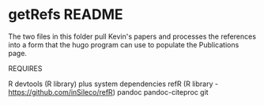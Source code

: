 # getRefs README

The two files in this folder pull Kevin's papers and processes the references into a form that the hugo program can use to populate the Publications page.

REQUIRES

R
devtools (R library) plus system dependencies
refR (R library - https://github.com/inSileco/refR)
pandoc
pandoc-citeproc
git
